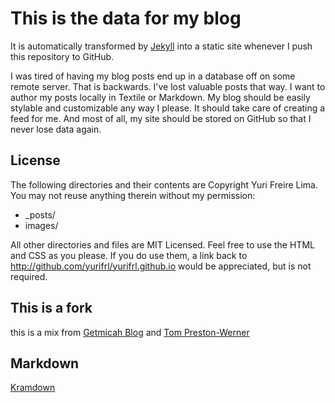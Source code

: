 # This is the data for my blog

It is automatically transformed by [Jekyll](http://github.com/mojombo/jekyll)
into a static site whenever I push this repository to GitHub.

I was tired of having my blog posts end up in a database off on some remote
server. That is backwards. I've lost valuable posts that way. I want to author
my posts locally in Textile or Markdown. My blog should be easily stylable and
customizable any way I please. It should take care of creating a feed for me.
And most of all, my site should be stored on GitHub so that I never lose data
again.

## License

The following directories and their contents are Copyright Yuri Freire Lima.
You may not reuse anything therein without my permission:

* \_posts/
* images/

All other directories and files are MIT Licensed. Feel free to use the HTML and
CSS as you please. If you do use them, a link back to
http://github.com/yurifrl/yurifrl.github.io would be appreciated, but is not required.


## This is a fork
this is a mix from [Getmicah Blog](https://github.com/getmicah/blog)
and [Tom Preston-Werner](https://github.com/mojombo/mojombo.github.io)

## Markdown
[Kramdown](http://kramdown.gettalong.org/syntax.html)
